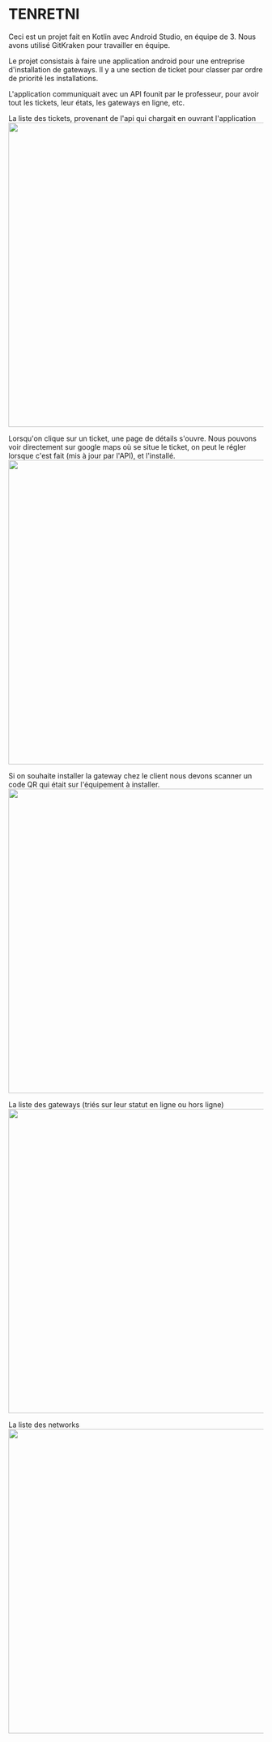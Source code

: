 # TENRETNI
Ceci est un projet fait en Kotlin avec Android Studio, en équipe de 3. Nous avons utilisé GitKraken pour travailler en équipe.

Le projet consistais à faire une application android pour une entreprise d'installation de gateways. Il y a une section de ticket pour classer par ordre de priorité les installations.

L'application communiquait avec un API founit par le professeur, pour avoir tout les tickets, leur états, les gateways en ligne, etc.


La liste des tickets, provenant de l'api qui chargait en ouvrant l'application <br>
<img src="https://github.com/vdiaferia-cstj/Projet-Android/assets/70543720/04a139a7-9c3e-489f-a1da-5b27b00a3365" height="600px"></img>

Lorsqu'on clique sur un ticket, une page de détails s'ouvre. Nous pouvons voir directement sur google maps où se situe le ticket, on peut le régler lorsque c'est fait (mis à jour par l'API), et l'installé. <br>
<img src="https://github.com/vdiaferia-cstj/Projet-Android/assets/70543720/122fb89e-50f6-4674-8c19-f13f87fd3c63" height="600px"></img>

Si on souhaite installer la gateway chez le client nous devons scanner un code QR qui était sur l'équipement à installer. <br>
<img src="https://github.com/vdiaferia-cstj/Projet-Android/assets/70543720/0dfd18e3-fac2-4c97-a9d2-c85f95aa4450" height="600px"></img>


La liste des gateways (triés sur leur statut en ligne ou hors ligne) <br>
<img src="https://github.com/vdiaferia-cstj/Projet-Android/assets/70543720/af826967-c6f0-46fd-b3df-a1ea98d15b38" height="600px"></img>

La liste des networks <br>
<img src="https://github.com/vdiaferia-cstj/Projet-Android/assets/70543720/371d0896-4833-46a1-b7d6-89caf191980b" height="600px"></img>
